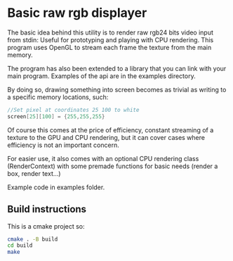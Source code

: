 # Basic raw rgb displayer

The basic idea behind this utility is to render raw rgb24 bits video input from stdin:
Useful for prototyping and playing with CPU rendering. This program uses OpenGL to stream each frame
the texture from the main memory.


The program has also been extended to a library that you can link with your main program. Examples of the api
are in the examples directory.

By doing so, drawing something into screen becomes as trivial as writing to a specific memory locations, such:

```c++ 
//Set pixel at coordinates 25 100 to white
screen[25][100] = {255,255,255}
```

Of course this comes at the price of efficiency, constant streaming of a texture to the GPU and CPU rendering, but it can cover
cases where efficiency is not an important concern.

For easier use, it also comes with an optional CPU rendering class (RenderContext) with some premade functions for 
basic needs (render a box, render text...)


Example code in examples folder.

## Build instructions

This is a cmake project so:

``` bash
cmake . -B build
cd build
make
```
